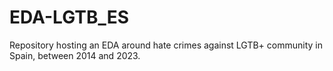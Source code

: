 # EDA-LGTB_ES
Repository hosting an EDA around hate crimes against LGTB+ community  in Spain, between 2014 and 2023.
